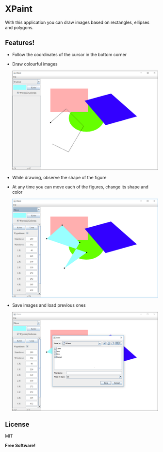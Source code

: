 # XPaint

With this application you can draw images based on rectangles, ellipses and polygons.

## Features!
- Follow the coordinates of the cursor in the bottom corner
- Draw colourful images

    ![ScreenShot](https://raw.githubusercontent.com/InBinaryWorld/XPaint/master/SS/SS1.png)
    
- While drawing, observe the shape of the figure
- At any time you can move each of the figures, change its shape and color

    ![ScreenShot](https://raw.githubusercontent.com/InBinaryWorld/XPaint/master/SS/SS2.png)
    
- Save images and load previous ones

    ![ScreenShot](https://raw.githubusercontent.com/InBinaryWorld/XPaint/master/SS/SS3.png)
  
## License
MIT

**Free Software!**